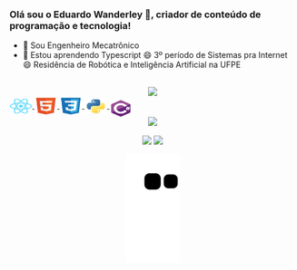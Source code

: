 ### Olá sou o Eduardo Wanderley 👋, criador de conteúdo de programação e tecnologia!

- 🔭 Sou Engenheiro Mecatrônico
- 🌱 Estou aprendendo Typescript
  😄 3º período de Sistemas pra Internet
  😄 Residência de Robótica e Inteligência Artificial na UFPE
  
<br>
 
<div align="center">
  <a href="https://github.com/eduardowanderleyde">
  <img height="180em" src="https://github-readme-stats.vercel.app/api/top-langs/?username=eduardowanderleyde&layout=compact&langs_count=7&theme=dracula"/>
</div>


  <img align="center" alt="Edu-React" height="30" width="40" src="https://raw.githubusercontent.com/devicons/devicon/master/icons/react/react-original.svg">
  <img align="center" alt="Edu-HTML" height="30" width="40" src="https://raw.githubusercontent.com/devicons/devicon/master/icons/html5/html5-original.svg">
  <img align="center" alt="Edu-CSS" height="30" width="40" src="https://raw.githubusercontent.com/devicons/devicon/master/icons/css3/css3-original.svg">
  <img align="center" alt="Edu-Python" height="30" width="40" src="https://raw.githubusercontent.com/devicons/devicon/master/icons/python/python-original.svg">
  <img align="middle" alt="Edu-Csharp" height="30" width="40" src="https://raw.githubusercontent.com/devicons/devicon/master/icons/csharp/csharp-original.svg">
</div>
  
  
   <div align="center">
   <a href="https://instagram.com/eduardovvanda" target="_blank"><img src="https://img.shields.io/badge/-Instagram-%23E4405F?style=for-the-badge&logo=instagram&logoColor=white" target="_blank"></a> 

 <a href = "mailto:wanderley.eduardo@gmail.com"><img src="https://img.shields.io/badge/-Gmail-%23333?style=for-the-badge&logo=gmail&logoColor=white" target="_blank"></a>
  <a href="https://www.linkedin.com/in/eduardo-wanderley-57971622b/" target="_blank"><img src="https://img.shields.io/badge/-LinkedIn-%230077B5?style=for-the-badge&logo=linkedin&logoColor=white" target="_blank"></a> 
 
 
  ![Snake animation](https://github.com/eduardowanderleyde/eduardowanderleyde/blob/output/github-contribution-grid-snake.svg)
   </div>
  </div>

  ##
 
<div> 

</div>
